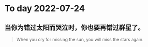 
# To day 2022-07-24


## 当你为错过太阳而哭泣时，你也要再错过群星了。
> When you cry for missing the sun, you will miss the stars again.

    